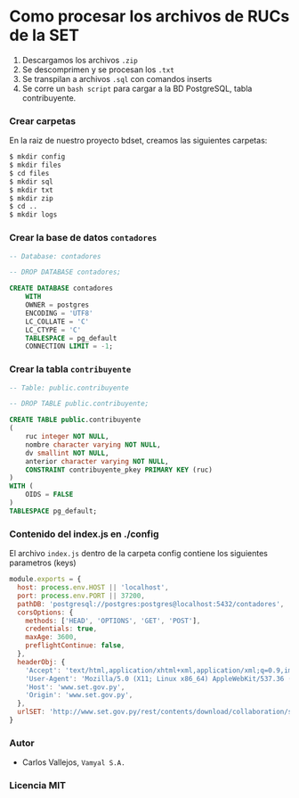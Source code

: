 # Como procesar los archivos de RUCs de la SET 

1. Descargamos los archivos `.zip`
1. Se descomprimen y se procesan los `.txt`
1. Se transpilan a archivos `.sql` con comandos inserts
1. Se corre un `bash script` para cargar a la BD PostgreSQL, tabla contribuyente.

### Crear carpetas

En la raiz de nuestro proyecto bdset, creamos las siguientes carpetas:

```bash
$ mkdir config
$ mkdir files
$ cd files
$ mkdir sql
$ mkdir txt
$ mkdir zip
$ cd ..
$ mkdir logs
```

### Crear la base de datos `contadores`

```sql
-- Database: contadores

-- DROP DATABASE contadores;

CREATE DATABASE contadores
    WITH 
    OWNER = postgres
    ENCODING = 'UTF8'
    LC_COLLATE = 'C'
    LC_CTYPE = 'C'
    TABLESPACE = pg_default
    CONNECTION LIMIT = -1;
```

### Crear la tabla `contribuyente`

```sql
-- Table: public.contribuyente

-- DROP TABLE public.contribuyente;

CREATE TABLE public.contribuyente
(
    ruc integer NOT NULL,
    nombre character varying NOT NULL,
    dv smallint NOT NULL,
    anterior character varying NOT NULL,
    CONSTRAINT contribuyente_pkey PRIMARY KEY (ruc)
)
WITH (
    OIDS = FALSE
)
TABLESPACE pg_default;
```

### Contenido del index.js en ./config

El archivo `index.js` dentro de la carpeta config contiene los siguientes parametros (keys)

```javascript
module.exports = {
  host: process.env.HOST || 'localhost',
  port: process.env.PORT || 37200,
  pathDB: 'postgresql://postgres:postgres@localhost:5432/contadores',
  corsOptions: {
    methods: ['HEAD', 'OPTIONS', 'GET', 'POST'],
    credentials: true,
    maxAge: 3600,
    preflightContinue: false,
  },
  headerObj: {
    'Accept': 'text/html,application/xhtml+xml,application/xml;q=0.9,image/webp,image/apng,*/*;q=0.8',
    'User-Agent': 'Mozilla/5.0 (X11; Linux x86_64) AppleWebKit/537.36 (KHTML, like Gecko) Chrome/60.0.3112.113 Safari/537.36',
    'Host': 'www.set.gov.py',
    'Origin': 'www.set.gov.py',
  },
  urlSET: 'http://www.set.gov.py/rest/contents/download/collaboration/sites/PARAGUAY-SET/documents/informes-periodicos/ruc/'
}
```

### Autor

- Carlos Vallejos, `Vamyal S.A.`

### Licencia MIT